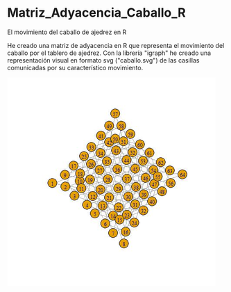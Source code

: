 # Matriz_Adyacencia_Caballo_R
El movimiento del caballo de ajedrez en R


He creado una matriz de adyacencia en R que representa el movimiento del caballo por el tablero de ajedrez.
Con la librería "igraph" he creado una representación visual en formato svg ("caballo.svg") de las casillas comunicadas por su característico movimiento.

![Alt Matriz](https://raw.githubusercontent.com/garabaya/Matriz_Adyacencia_Caballo_R/master/caballo.jpg)
